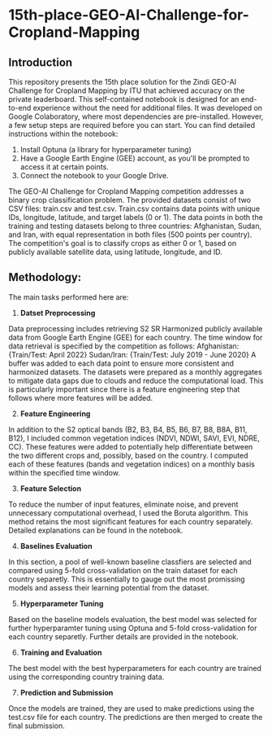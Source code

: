 # 15th-place-GEO-AI-Challenge-for-Cropland-Mapping


## Introduction
This repository presents the 15th place solution for the Zindi GEO-AI Challenge for Cropland Mapping by ITU that achieved accuracy on the private leaderboard.
This self-contained notebook is designed for an end-to-end experience without the need for additional files. It was developed on Google Colaboratory, where most dependencies are pre-installed. However, a few setup steps are required before you can start. You can find detailed instructions within the notebook:

1. Install Optuna (a library for hyperparameter tuning)
2. Have a Google Earth Engine (GEE) account, as you'll be prompted to access it at certain points.
3. Connect the notebook to your Google Drive.

The GEO-AI Challenge for Cropland Mapping competition addresses a binary crop classification problem. The provided datasets consist of two CSV files: train.csv and test.csv. Train.csv contains data points with unique IDs, longitude, latitude, and target labels (0 or 1). The data points in both the training and testing datasets belong to three countries: Afghanistan, Sudan, and Iran, with equal representation in both files (500 points per country). The competition's goal is to classify crops as either 0 or 1, based on publicly available satellite data, using latitude, longitude, and ID.
 

## Methodology:

The main tasks performed here are:

1. **Datset Preprocessing**

Data preprocessing includes retrieving S2 SR Harmonized publicly available data from Google Earth Engine (GEE) for each country. The time window for data retrieval is specified by the competition as follows:
Afghanistan: {Train/Test: April 2022}
Sudan/Iran: {Train/Test: July 2019 - June 2020}
A buffer was added to each data point to ensure more consistent and harmonized datasets. The datasets were prepared as a monthly aggregates to mitigate data gaps due to clouds and reduce the computational load. This is particularly important since there is a feature engineering step that follows where more features will be added.


2. **Feature Engineering**
   
In addition to the S2 optical bands (B2, B3, B4, B5, B6, B7, B8, B8A, B11, B12), I included common vegetation indices (NDVI, NDWI, SAVI, EVI, NDRE, CC). These features were added to potentially help differentiate between the two different crops and, possibly, based on the country. I computed each of these features (bands and vegetation indices) on a monthly basis within the specified time window.


3. **Feature Selection**
   
To reduce the number of input features, eliminate noise, and prevent unnecessary computational overhead, I used the Boruta algorithm. This method retains the most significant features for each country separately. Detailed explanations can be found in the notebook.

4. **Baselines Evaluation**
   
In this section, a pool of well-known baseline classfiers are selected and compared using 5-fold cross-validation on the train dataset for each country separetly. This is essentially to gauge out the most promissing models and assess their learning potential from the dataset.

5. **Hyperparameter Tuning**
   
Based on the baseline models evaluation, the best model was selected for further hyperparamter tuning using Optuna and 5-fold cross-validation for each country separetly. Further details are provided in the notebook.

6. **Training and Evaluation**
   
The best model with the best hyperparameters for each country are trained using the corresponding country training data.
 
7. **Prediction and Submission**
   
Once the models are trained, they are used to make predictions using the test.csv file for each country. The predictions are then merged to create the final submission.
